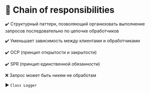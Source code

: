 # :link: Chain of responsibilities 

:heavy_check_mark: Структурный паттерн, позволяющий организовать выполнение запросов последовательно по цепочке обработчиков

:heavy_check_mark: Уменьшает зависимость между клиентами и обработчиками

:heavy_check_mark: OCP (принцип открытости и закрытости)

:heavy_check_mark: SPR (принцип единственной обязанности)

:x: Запрос может быть никем не обработам

:arrow_forward: `Class Logger`